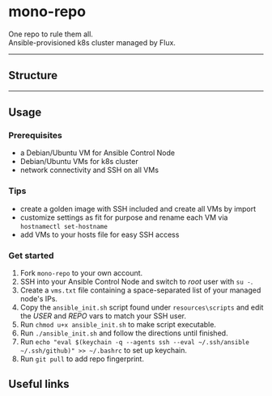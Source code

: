 # mono-repo
One repo to rule them all.  
Ansible-provisioned k8s cluster managed by Flux.

---

## Structure


---

## Usage
### Prerequisites

- a Debian/Ubuntu VM for Ansible Control Node
- Debian/Ubuntu VMs for k8s cluster
- network connectivity and SSH on all VMs

### Tips

- create a golden image with SSH included and create all VMs by import
- customize settings as fit for purpose and rename each VM via `hostnamectl set-hostname`
- add VMs to your hosts file for easy SSH access

### Get started
1. Fork `mono-repo` to your own account.
2. SSH into your Ansible Control Node and switch to _root_ user with `su -`.
3. Create a `vms.txt` file containing a space-separated list of your managed node's IPs.
4. Copy the `ansible_init.sh` script found under `resources\scripts` and edit the _USER_ and _REPO_ vars to match your SSH user.
5. Run `chmod u+x ansible_init.sh` to make script executable.
6. Run `./ansible_init.sh` and follow the directions until finished.
7. Run `echo "eval $(keychain -q --agents ssh --eval ~/.ssh/ansible ~/.ssh/github)" >> ~/.bashrc` to set up keychain.
8. Run `git pull` to add repo fingerprint.


## Useful links
